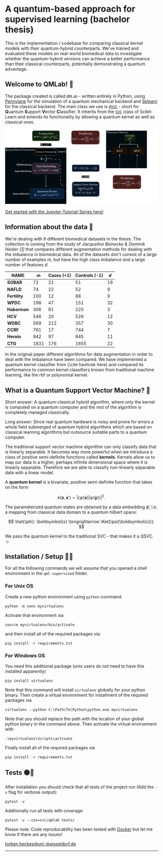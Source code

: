 # A quantum-based approach for supervised learning (bachelor thesis) 

This is the implementation / codebase for comparing classical kernel models with their quantum-hybrid counterparts. We've trained and evaluated these models on real-world biomedical data to investigate whether the quantum-hybrid versions can achieve a better performance than their classical counterparts, potentially demonstrating a quantum advantage.

## Welcome to QMLab! 🧪

The package created is called `QMLab` - written entirely in Python, using [Pennylane](https://github.com/PennyLaneAI/pennylane) for the simulation of a quantum mechanical backend and [Sklearn](https://github.com/scikit-learn/scikit-learn) for the classical backend. The main class we use is [`QSVC`](https://github.com/Torben2907/qml-supervised/blob/master/src/qmlab/kernel/qsvm.py#L164) - short for **Q**uantum **S**upport **V**ector **C**lassifier. It inherits from the [`SVC`](https://github.com/scikit-learn/scikit-learn/blob/main/sklearn/svm/_classes.py#L604) class of Scikit-Learn and extends its functionality by allowing a quantum kernel as well as classical ones.

![image](figures/Workflow.png)

[Get started with the Jupyter-Tutorial-Series here!](./tutorials/01_classical_kernel_methods.ipynb)

## Information about the data 🧬

We're dealing with 9 different biomedical datasets in the thesis. The collection is coming from the study of <cite>Jacqueline Beinecke & Dominik Heider [[1]]</cite> that compares different augmentation methods for 
dealing with the imbalance in biomedical data.
All of the datasets don't consist of a large number of examples $m$, but have the high class imbalance and 
a large number of features $d$. 

| **NAME**      | $m$  | Cases (+1)   | Controls (-1)   | $d$ |
|---------------|------|--------------|-----------------|-----|                 
| **SOBAR**     | 72   | 21           | 51              | 19  |
| **NAFLD**     | 74   | 22           | 52              | 9   |
| **Fertility** | 100  | 12           | 88              | 9   |
| **WPDC**      | 198  | 47           | 151             | 32  |
| **Haberman**  | 306  | 81           | 225             | 3   |
| **HCV**       | 546  | 20           | 526             | 12  |
| **WDBC**      | 569  | 212          | 357             | 30  |
| **CCRF**      | 761  | 17           | 744             | 7   |
| **Heroin**    | 942  | 97           | 845             | 11  |
| **CTG**       | 1831 | 176          | 1655            | 22  |

In the original paper different algorithms for data augmentation in order to deal with the imbalance 
have been compared.
We have implemented a quantum kernel classifier from {\cite havlicek here} and compared its performance 
to common kernel classifiers known from traditional machine learning, like the rbf or polynomial 
kernel.

## What is a Quantum Support Vector Machine? 🤔

Short answer: A quantum-classical hybrid algorithm, where only the kernel is computed 
on a quantum computer and the rest of the algorithm is completely managed classically.

Long answer:
Since real quantum hardware is noisy and prone for errors a whole field submerged of quantum hybrid algorithms 
which are based on classical learning algorithms but outsource suitable parts to a quantum computer.

The traditional support vector machine algorithm can only classify data that is linearly separable. 
It becomes way more powerful when we introduce a class of positive semi-definite functions called **kernels**. 
Kernels allow us to map our data in a higher, perhaps infinite dimensional space where it is linearly separable. 
Therefore we are able to classify non-linearly separable data with a linear model.

A **quantum kernel** is a bivariate, positive semi-definite function that takes on the form 

$$ k(\boldsymbol{x}, \boldsymbol{x}') = \left|\left\langle \psi(\boldsymbol{x}) | \psi(\boldsymbol{y}) \right\rangle \right|^2.$$

The parameterized quantum states are obtained by a data embedding $\hat{\phi}$,  i.e. a mapping from classical data domain to a quantum hilbert space: 

$$ \hat{\phi}: \boldsymbol{x} \longrightarrow \Ket{\psi(\boldsymbol{x})}. $$

We pass the quantum kernel to the traditional SVC - that makes it a QSVC. ☺️

## Installation / Setup 👨‍🔧

For all the following commands we will assume that you opened a shell environment in the `qml-supervised` folder.

### For Unix OS
Create a new python environment using `python`-command:
```shell 
python -m venv myvirtualenv 
```
Activate that environment via 
```shell 
source myvirtualenv/bin/activate
```
and then install all of the required packages via:
```shell
pip install -r requirements.txt
```

### For Windows OS 
You need this additional package (unix users do not need to have this installed apparently)
```shell 
pip install virtualenv
```
Note that this command will install `virtualenv` globally for your python binary.
Then create a virtual environment for installment of the required packages via
```shell 
virtualenv --python C:\Path\To\Python\python.exe myvirtualenv
```
Note that you should replace the path with the location of your global python binary in the command above.
Then activate the virtual environment with
```shell
.\myvirtualenv\Scripts\activate
```
Finally install all of the required packages via
```shell
pip install -r requirements.txt
```

## Tests 🟢🤞
After installation you should check that all tests of the project run 
(Add the `-v` flag for verbose output):
```shell
pytest -v 
```
Additionally run all tests with coverage:
```shell
pytest -v --cov=src/qmlab tests/   
```

Please note:
Code reproducability has been tested with [Docker](https://github.com/docker)
but let me know if there are any issues!

torben.heckes@uni-duesseldorf.de

---
[1]: https://biodatamining.biomedcentral.com/articles/10.1186/s13040-021-00283-6#Tab1Where 